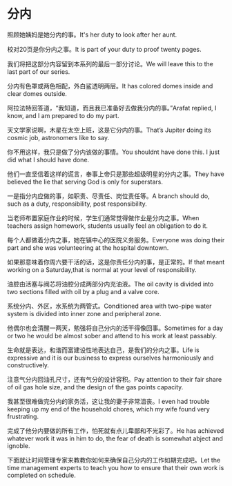 # 分内

<p><span class="chinese">照顾她姨妈是她分内的事。</span><span class="english">It's her duty to look after her aunt.</span></p>

<p><span class="chinese">校对20页是你分内之事。</span><span class="english">It is part of your duty to proof twenty pages.</span></p>

<p><span class="chinese">我们将把这部分内容留到本系列的最后一部分讨论。</span><span class="english">We will leave this to the last part of our series.</span></p>

<p><span class="chinese">分内有色罩或两色相配，外白鲨透明两层。</span><span class="english">It has colored domes inside and clear domes outside.</span></p>

<p><span class="chinese">阿拉法特回答道，“我知道，而且我已准备好去做我分内的事。”</span><span class="english">Arafat replied, I know, and I am prepared to do my part.</span></p>

<p><span class="chinese">天文学家说啊，木星在太空上班，这是它分内的事。</span><span class="english">That’s Jupiter doing its cosmic job, astronomers like to say.</span></p>

<p><span class="chinese">你不用这样，我只是做了分内该做的事情。</span><span class="english">You shouldnt have done this. I just did what I should have done.</span></p>

<p><span class="chinese">他们一直坚信着这样的谎言，奉事上帝只是那些超级明星的分内之事。</span><span class="english">They have believed the lie that serving God is only for superstars.</span></p>

<p><span class="chinese">一是指分内应做的事，如职责、尽责任、岗位责任等。</span><span class="english">A branch should do, such as a duty, responsibility, post responsibility.</span></p>

<p><span class="chinese">当老师布置家庭作业的时候，学生们通常觉得做作业是分内之事。</span><span class="english">When teachers assign homework, students usually feel an obligation to do it.</span></p>

<p><span class="chinese">每个人都做着分内之事，她在镇中心的医院义务服务。</span><span class="english">Everyone was doing their part and she was volunteering at the hospital down­town.</span></p>

<p><span class="chinese">如果那意味着你周六要干活的话，这是你责任分内的事，是正常的。</span><span class="english">If that meant working on a Saturday,that is normal at your level of responsibility.</span></p>

<p><span class="chinese">油腔由活塞与阀芯将油腔分成两部分内充油液。</span><span class="english">The oil cavity is divided into two sections filled with oil by a plug and a valve core.</span></p>

<p><span class="chinese">系统分内、外区，水系统为两管式。</span><span class="english">Conditioned area with two-pipe water system is divided into inner zone and peripheral zone.</span></p>

<p><span class="chinese">他偶尔也会清醒一两天，勉强将自己分内的活干得像回事。</span><span class="english">Sometimes for a day or two he would be almost sober and attend to his work at least passably.</span></p>

<p><span class="chinese">生命就是表达，和谐而富建设性地表达自己，是我们的分内之事。</span><span class="english">Life is expressive and it is our business to express ourselves harmoniously and constructively.</span></p>

<p><span class="chinese">注意气分内回油孔尺寸，还有气分的设计容积。</span><span class="english">Pay attention to their fair share of oil gas hole size, and the design of the gas points capacity.</span></p>

<p><span class="chinese">我甚至很难做完分内的家务活，这让我的妻子非常沮丧。</span><span class="english">I even had trouble keeping up my end of the household chores, which my wife found very frustrating.</span></p>

<p><span class="chinese">完成了他分内要做的所有工作，怕死就有点儿卑鄙和不光彩了。</span><span class="english">He has achieved whatever work it was in him to do, the fear of death is somewhat abject and ignoble.</span></p>

<p><span class="chinese">下面就让时间管理专家来教教你如何来确保自己分内的工作如期完成吧。</span><span class="english">Let the time management experts to teach you how to ensure that their own work is completed on schedule.</span></p>


